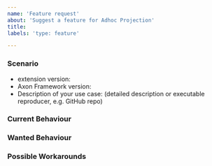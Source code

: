 ```yaml
---
name: 'Feature request'
about: 'Suggest a feature for Adhoc Projection'
title:
labels: 'type: feature'

---
```


### Scenario

  * extension version:
  * Axon Framework version:
  * Description of your use case: (detailed description or executable reproducer, e.g. GitHub repo)

### Current Behaviour

### Wanted Behaviour

### Possible Workarounds
